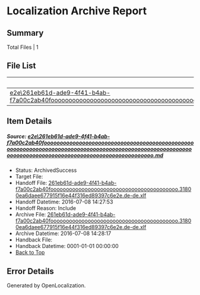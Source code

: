 # <a name='report-top'></a> Localization Archive Report

## Summary
 Total Files | 1

## File List
 Source File | Status | Details 
 ----------- | ------ | ------- 
 [e2e\261eb61d-ade9-4f41-b4ab-f7a00c2ab40fooooooooooooooooooooooooooooooooooooooooooooooooooooooooooooooooooooooooooooooooooooooooooooooooooooooooooooooooooooooooooooooooooooooooooooooooooooooo.md](https://github.com/OpenLocalizationTestOrg/oltest/blob/bc6a107f58528ffeefd5a437c9f8d8b8023d8529/e2e/261eb61d-ade9-4f41-b4ab-f7a00c2ab40fooooooooooooooooooooooooooooooooooooooooooooooooooooooooooooooooooooooooooooooooooooooooooooooooooooooooooooooooooooooooooooooooooooooooooooooooooooooo.md) | ArchivedSuccess | [Details](#a6f4082cfe906221189f9870d1dc84a5cd4732221)

## Item Details
##### <a name='a6f4082cfe906221189f9870d1dc84a5cd4732221'></a> Source: [e2e\261eb61d-ade9-4f41-b4ab-f7a00c2ab40fooooooooooooooooooooooooooooooooooooooooooooooooooooooooooooooooooooooooooooooooooooooooooooooooooooooooooooooooooooooooooooooooooooooooooooooooooooooo.md](https://github.com/OpenLocalizationTestOrg/oltest/blob/bc6a107f58528ffeefd5a437c9f8d8b8023d8529/e2e/261eb61d-ade9-4f41-b4ab-f7a00c2ab40fooooooooooooooooooooooooooooooooooooooooooooooooooooooooooooooooooooooooooooooooooooooooooooooooooooooooooooooooooooooooooooooooooooooooooooooooooooooo.md)
* Status: ArchivedSuccess
* Target File: 
* Handoff File: [261eb61d-ade9-4f41-b4ab-f7a00c2ab40fooooooooooooooooooooooooooooooooooooooooo.31800ea6daee677915f16e44f316ed89397c6e2e.de-de.xlf](https://github.com/OpenLocalizationTestOrg/olhandoff-e2e/blob/402687c0da43a29de74630dab8371f623737b526/ol-handoff/OpenLocalizationTestOrg/oltest-dede-fly/ci/ht/261eb61d-ade9-4f41-b4ab-f7a00c2ab40fooooooooooooooooooooooooooooooooooooooooo.31800ea6daee677915f16e44f316ed89397c6e2e.de-de.xlf)
* Handoff Datetime: 2016-07-08 14:27:53
* Handoff Reason: Include
* Archive File: [261eb61d-ade9-4f41-b4ab-f7a00c2ab40fooooooooooooooooooooooooooooooooooooooooo.31800ea6daee677915f16e44f316ed89397c6e2e.de-de.xlf](https://github.com/OpenLocalizationTestOrg/olhandoff-e2e/blob/843543dc1098dbd5f7ea745305fd647a8c3a372a/ol-archive/OpenLocalizationTestOrg/oltest-dede-fly/ci/ht/261eb61d-ade9-4f41-b4ab-f7a00c2ab40fooooooooooooooooooooooooooooooooooooooooo.31800ea6daee677915f16e44f316ed89397c6e2e.de-de.xlf)
* Archive Datetime: 2016-07-08 14:28:17
* Handback File: 
* Handback Datetime: 0001-01-01 00:00:00
* [Back to Top](#report-top)


## Error Details

Generated by OpenLocalization.
